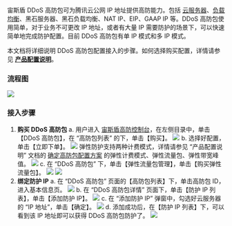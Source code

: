 宙斯盾 DDoS 高防包可为腾讯云公网 IP 地址提供高防能力。包括 [云服务器](https://cloud.tencent.com/doc/product/213/495)、[负载均衡](https://cloud.tencent.com/doc/product/214/524)、黑石服务器、黑石负载均衡、NAT IP、EIP、GAAP IP 等。DDoS 高防包使用简单，对于业务不可更改 IP 地址，或者有大量 IP 需要防护的场景下，可以快速简单地完成防护配置。目前 DDoS 高防包有单 IP 模式和多 IP 模式。

本文档将详细说明 DDoS 高防包配置接入的步骤。如何选择购买配置，详情请参见 [**产品配置说明**](https://cloud.tencent.com/document/product/685/18798)。

### 流程图
![](https://main.qcloudimg.com/raw/56680ef9138fe084b097b0ca753b9636.png)

### 接入步骤

1. **购买 DDoS 高防包**
a. 用户进入 [宙斯盾高防控制台](https://console.cloud.tencent.com/gamesec)，在左侧目录中，单击【DDoS 高防包】，在 “高防包列表” 的下，单击【购买】。
![](https://main.qcloudimg.com/raw/f35fd24e82d70a4cc9e4f8a06db8e7ce.png)
b. 选择好配置，单击【立即下单】。
![](https://i.imgur.com/WubfeN7.png)
弹性防护支持两种计费模式，详情请参见 “产品配置说明” 文档的 [确定高防包配置方案](https://cloud.tencent.com/document/product/685/18798#.E7.A1.AE.E5.AE.9A.E9.AB.98.E9.98.B2.E5.8C.85.E9.85.8D.E7.BD.AE.E6.96.B9.E6.A1.88) 的弹性计费模式、弹性流量包、弹性带宽峰值。
![](https://main.qcloudimg.com/raw/73f2289fc484b77fc07ee09d55968535.png)
c. 在 “DDoS 高防包” 下，单击【弹性流量包管理】，单击【购买弹性流量包】。
![](https://i.imgur.com/x8l5VxC.png)
![](https://i.imgur.com/EsZfSDe.png)
2. **绑定防护 IP**
a. 在 “DDoS 高防包” 页面的【高防包列表】下，单击高防包 ID，进入基本信息页。
![](https://main.qcloudimg.com/raw/619c3476c3f1457aebc12796218823ed.png)
b. 在 “DDoS 高防包详情” 页面下，单击【防护 IP 列表】，单击【添加防护 IP】。
![](
https://main.qcloudimg.com/raw/c8450c45a575ae200ab2e2588805cafb.png)
c. 在 “添加防护 IP” 弹窗中，勾选好云服务器的 “IP 地址”，单击【确定】。
![](https://i.imgur.com/UPpqQAY.png)
d. 添加成功后，在【防护 IP 列表】下，可以看到该 IP 地址即可以获得 DDoS 高防包防护了。
![](https://i.imgur.com/hEHODtG.png)
